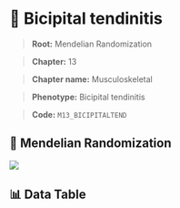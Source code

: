 # 🧪 Bicipital tendinitis

> **Root:** Mendelian Randomization

> **Chapter:** 13  

> **Chapter name:** Musculoskeletal

> **Phenotype:** Bicipital tendinitis  

> **Code:** `M13_BICIPITALTEND`

## 🧬 Mendelian Randomization  

<img src="/MR/Figures/Forward/M13_BICIPITALTEND.png"/>

## 📊 Data Table

<CsvTableMRF src="/MR/Data/Forward/M13_BICIPITALTEND.csv"/>

